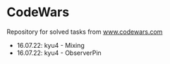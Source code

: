 # CodeWars
Repository for solved tasks from www.codewars.com

* 16.07.22:  kyu4 - Mixing
* 16.07.22:  kyu4 - ObserverPin